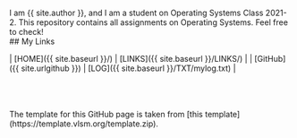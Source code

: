 ---
---

<br>
I am {{ site.author }}, and I am a student on Operating Systems Class 2021-2. This repository contains all assignments on Operating Systems. Feel free to check!

<br>
## My Links

| [HOME]({{ site.baseurl }}/) | [LINKS]({{ site.baseurl }}/LINKS/) |
| [GitHub]({{ site.urlgithub }}) | [LOG]({{ site.baseurl }}/TXT/mylog.txt) |

<br>

<br>
<br>
The template for this GitHub page is taken from [this template](https://template.vlsm.org/template.zip).


